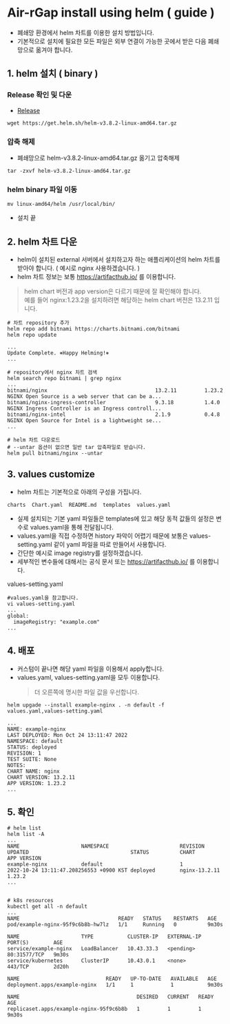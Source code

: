 # Air-rGap install using helm ( guide )
- 폐쇄망 환경에서 helm 차트를 이용한 설치 방법입니다.
- 기본적으로 설치에 필요한 모든 파일은 외부 연결이 가능한 곳에서 받은 다음 폐쇄망으로 옮겨야 합니다.

## 1. helm 설치 ( binary ) 
###  Release 확인 및 다운
- [Release](https://github.com/helm/helm/releases)

```
wget https://get.helm.sh/helm-v3.8.2-linux-amd64.tar.gz
```

### 압축 해제

-   폐쇄망으로 helm-v3.8.2-linux-amd64.tar.gz 옮기고 압축해제

```
tar -zxvf helm-v3.8.2-linux-amd64.tar.gz
```

###  helm binary 파일 이동
```
mv linux-amd64/helm /usr/local/bin/
```
- 설치 끝


## 2. helm 차트 다운
- helm이 설치된 external 서버에서 설치하고자 하는 애플리케이션의 helm 차트를 받아야 합니다. ( 예시로 nginx 사용하겠습니다. )
- helm 차트 정보는 보통 https://artifacthub.io/ 를 이용합니다.
> helm chart 버전과 app version은 다르기 때문에 잘 확인해야 합니다.  
> 예를 들어 nginx:1.23.2을 설치하려면 해당하는 helm chart 버전은 13.2.11 입니다.

```
# 차트 repository 추가
helm repo add bitnami https://charts.bitnami.com/bitnami
helm repo update

...
Update Complete. ⎈Happy Helming!⎈
...

# repository에서 nginx 차트 검색
helm search repo bitnami | grep nginx
...
bitnami/nginx                                   13.2.11         1.23.2          NGINX Open Source is a web server that can be a...
bitnami/nginx-ingress-controller                9.3.18          1.4.0           NGINX Ingress Controller is an Ingress controll...
bitnami/nginx-intel                             2.1.9           0.4.8           NGINX Open Source for Intel is a lightweight se...
...

# helm 차트 다운로드
# --untar 옵션이 없으면 일반 tar 압축파일로 받습니다.
helm pull bitnami/nginx --untar
```

## 3. values customize
- helm 차트는 기본적으로 아래의 구성을 가집니다.
```
charts  Chart.yaml  README.md  templates  values.yaml
```
- 실제 설치되는 기본 yaml 파일들은 templates에 있고 해당 동적 값들의 설정은 변수로 values.yaml을 통해 전달됩니다. 
- values.yaml을 직접 수정하면 history 파악이 어렵기 때문에 보통은 values-setting.yaml 같이 yaml 파일을 따로 만들어서 사용합니다.
- 간단한 예시로 image registry를 설정하겠습니다.
- 세부적인 변수들에 대해서는 공식 문서 또는 https://artifacthub.io/ 를 이용합니다.

values-setting.yaml 
```
#values.yaml을 참고합니다.
vi values-setting.yaml 
...
global:
  imageRegistry: "example.com"
...
```

## 4. 배포
- 커스텀이 끝나면 해당 yaml 파일을 이용해서 apply합니다.
- values.yaml, values-setting.yaml을 모두 이용합니다.
  > 더 오른쪽에 명시한 파일 값을 우선합니다.
```
helm upgade --install example-nginx . -n default -f values.yaml,values-setting.yaml

...
NAME: example-nginx
LAST DEPLOYED: Mon Oct 24 13:11:47 2022
NAMESPACE: default
STATUS: deployed
REVISION: 1
TEST SUITE: None
NOTES:
CHART NAME: nginx
CHART VERSION: 13.2.11
APP VERSION: 1.23.2
...
```
## 5. 확인

```
# helm list
helm list -A
...
NAME                    NAMESPACE                       REVISION        UPDATED                                 STATUS          CHART                           APP VERSION
example-nginx           default                         1               2022-10-24 13:11:47.208256553 +0900 KST deployed        nginx-13.2.11                   1.23.2
...


# k8s resources
kubectl get all -n default
...
NAME                                READY   STATUS    RESTARTS   AGE
pod/example-nginx-95f9c6b8b-hw7lz   1/1     Running   0          9m30s

NAME                    TYPE           CLUSTER-IP   EXTERNAL-IP   PORT(S)        AGE
service/example-nginx   LoadBalancer   10.43.33.3   <pending>     80:31577/TCP   9m30s
service/kubernetes      ClusterIP      10.43.0.1    <none>        443/TCP        2d20h

NAME                            READY   UP-TO-DATE   AVAILABLE   AGE
deployment.apps/example-nginx   1/1     1            1           9m30s

NAME                                      DESIRED   CURRENT   READY   AGE
replicaset.apps/example-nginx-95f9c6b8b   1         1         1       9m30s

```
